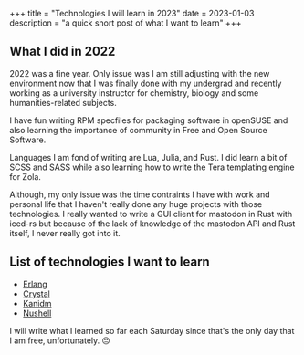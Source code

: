 +++
title = "Technologies I will learn in 2023"
date = 2023-01-03
description = "a quick short post of what I want to learn"
+++

## What I did in 2022

2022 was a fine year. Only issue was I am still adjusting with the new environment
now that I was finally done with my undergrad and recently working as a university
instructor for chemistry, biology and some humanities-related subjects.

I have fun writing RPM specfiles for packaging software in openSUSE and also
learning the importance of community in Free and Open Source Software.

Languages I am fond of writing are Lua, Julia, and Rust. I did learn a bit of SCSS and
SASS while also learning how to write the Tera templating engine for Zola.

Although, my only issue was the time contraints I have with work and personal life
that I haven't really done any huge projects with those technologies. I really
wanted to write a GUI client for mastodon in Rust with iced-rs but because
of the lack of knowledge of the mastodon API and Rust itself, I never really got into it.

## List of technologies I want to learn

- [Erlang][erlang]
- [Crystal][crystal]
- [Kanidm][kanidm]
- [Nushell][nushell]

I will write what I learned so far each Saturday since that's the only day that I am free, unfortunately. 😔

[erlang]: https://www.erlang.org
[crystal]: https://www.crystal-lang.org
[kanidm]: https://kanidm.com/
[nushell]: https://www.nushell.sh/



